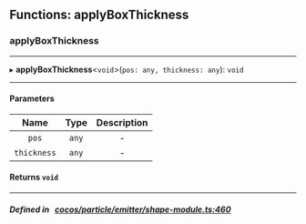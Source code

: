 ## Functions: applyBoxThickness

### applyBoxThickness


___
▸ **applyBoxThickness**<`void`\>(`pos: any, thickness: any`): `void`
___


#### Parameters

| Name | Type | Description |
| :------: | :------: | :------: |
| `pos` | `any` | - |
| `thickness` | `any` | - |

#### Returns `void` 
___


##### Defined in &nbsp;   [cocos/particle/emitter/shape-module.ts:460](https://github.com/cocos-creator/engine/blob/c7bf6b8a9/cocos/particle/emitter/shape-module.ts#L460)&nbsp;
